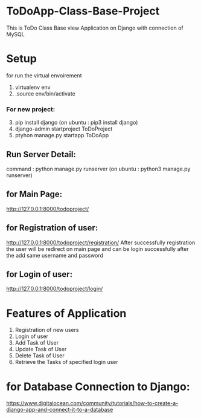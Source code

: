 # ToDoApp-Class-Base-Project
This is ToDo Class Base view Application on Django with connection of MySQL

# Setup
for run the virtual envoirement 

1. virtualenv env
2. .source env/bin/activate

### For new project:
3. pip install django (on ubuntu : pip3 install django)
4. django-admin startproject ToDoProject
5. ptyhon manage.py startapp ToDoApp

## Run Server Detail:
 command : python manage.py runserver (on ubuntu : python3 manage.py runserver) 
 
 ## for Main Page:
 http://127.0.0.1:8000/todoproject/
 
 ## for Registration of user:
 http://127.0.0.1:8000/todoproject/registration/
 After successfully registration the user will be redirect on main page and can be login successfully
 after the add same username and password
 
 ## for Login of user:
 http://127.0.0.1:8000/todoproject/login/
 
 # Features of Application
 
 1. Registration of new users
 2. Login of user
 3. Add Task of User
 4. Update Task of User
 5. Delete Task of User
 6. Retrieve the Tasks of specified login user
 
 # for Database Connection to Django:
 
 https://www.digitalocean.com/community/tutorials/how-to-create-a-django-app-and-connect-it-to-a-database
 
 

